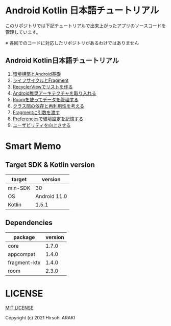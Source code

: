 # Android Kotlin 日本語チュートリアル
このリポジトリでは下記チュートリアルで出来上がったアプリのソースコードを管理しています。  

※ 各回でのコードに対応したリポジトリがあるわけではありません

## Android Kotlin日本語チュートリアル
1. [環境構築とAndroid基礎](https://araki.tech/tips/article_135/)
1. [ライフサイクルとFragment](https://araki.tech/tips/article_211/)
1. [RecyclerViewでリストを作る](https://araki.tech/tips/article_247/)
1. [Android推奨アーキテクチャを取り入れる](https://araki.tech/tips/article_344/)
1. [Roomを使ってデータを管理する](https://araki.tech/tips/article_361/)
1. [クラス間の依存と再利用性を考える](https://araki.tech/tips/article_437/)
1. [Fragmentに引数を渡す](https://araki.tech/tips/article_476/)
1. [Preferencesで環境設定を記憶する](https://araki.tech/tips/article_518/)
1. [ユーザビリティを向上させる](https://araki.tech/tips/article_613/)

# Smart Memo
## Target SDK & Kotlin version
| target | version | 
| ---         | --- |
| min-SDK  | 30 |
| OS       | Android 11.0 |
| Kotlin   | 1.5.1 |
 
## Dependencies
| package | version |
| ------- | ------- |
| core | 1.7.0 |
| appcompat | 1.4.0 |
| fragment-ktx | 1.4.0 |
| room | 2.3.0 |

# LICENSE
[MIT LICENSE](LICENSE.txt)

Copyright (c) 2021 Hirsohi ARAKI